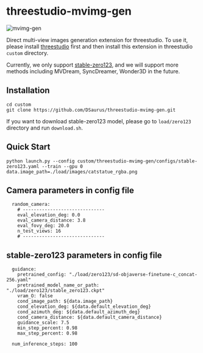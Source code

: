 # threestudio-mvimg-gen

![mvimg-gen](https://github.com/DSaurus/threestudio-mvimg-gen/assets/24589363/c1feae91-b8f6-44ea-9790-fbcd9ccc2006)


Direct multi-view images generation extension for threestudio. To use it, please install [threestudio](https://github.com/threestudio-project/threestudio) first and then install this extension in threestudio `custom` directory.

Currently, we only support [stable-zero123](https://huggingface.co/stabilityai/stable-zero123), and we will support more methods including MVDream, SyncDreamer, Wonder3D in the future.

## Installation
```
cd custom
git clone https://github.com/DSaurus/threestudio-mvimg-gen.git
```
If you want to download stable-zero123 model, please go to `load/zero123` directory and run `download.sh`.

## Quick Start
```
python launch.py --config custom/threestudio-mvimg-gen/configs/stable-zero123.yaml --train --gpu 0 data.image_path=./load/images/catstatue_rgba.png
```

## Camera parameters in config file
```
  random_camera:
    # ------------------------------
    eval_elevation_deg: 0.0
    eval_camera_distance: 3.8
    eval_fovy_deg: 20.0
    n_test_views: 16
    # ------------------------------
```

## stable-zero123 parameters in config file
```
  guidance:
    pretrained_config: "./load/zero123/sd-objaverse-finetune-c_concat-256.yaml"
    pretrained_model_name_or_path: "./load/zero123/stable_zero123.ckpt"
    vram_O: false
    cond_image_path: ${data.image_path}
    cond_elevation_deg: ${data.default_elevation_deg}
    cond_azimuth_deg: ${data.default_azimuth_deg}
    cond_camera_distance: ${data.default_camera_distance}
    guidance_scale: 7.5
    min_step_percent: 0.98
    max_step_percent: 0.98

  num_inference_steps: 100
```
